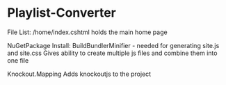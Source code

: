 # Playlist-Converter

File List:
/home/index.cshtml holds the main home page



NuGetPackage Install:
BuildBundlerMinifier - needed for generating site.js and site.css
	Gives ability to create multiple js files and combine them into one file

Knockout.Mapping
	Adds knockoutjs to the project
	
